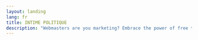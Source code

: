 ```yaml
---
layout: landing
lang: fr
title: INTIME POLITIQUE
description: "Webmasters are you marketing? Embrace the power of free tools and our community."
---
```

